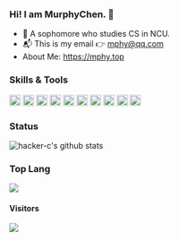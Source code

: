 ### Hi! I am MurphyChen.  👋 
- 🧑 A sophomore who studies CS in NCU.
- 📬 This is my email 👉 mphy@qq.com
- About Me: https://mphy.top
<!-- - 📘 Here is my blog 👉 [blog.mphy.top](https://blog.mphy.top) -->
<!-- - 📗 This is my notebook 👉 [docs.mphy.top](https://docs.mphy.top) -->


### Skills & Tools

<code><img height="20" src="https://cdn.jsdelivr.net/gh/hacker-c/Picture-Bed@main/icons/html5.png"></code>
<code><img height="20" src="https://cdn.jsdelivr.net/gh/hacker-c/Picture-Bed@main/icons/css3.png"></code>
<code><img height="20" src="https://cdn.jsdelivr.net/gh/hacker-c/Picture-Bed@main/icons/javascript.png"></code>
<code><img height="20" src="https://cdn.jsdelivr.net/gh/hacker-c/Picture-Bed@main/icons/vuejs.png"></code>
<code><img height="20" src="https://cdn.jsdelivr.net/gh/hacker-c/Picture-Bed@main/icons/git.png"></code>
<code><img height="20" src="https://cdn.jsdelivr.net/gh/hacker-c/Picture-Bed@main/icons/ubuntu.png"></code>
<code><img height="20" src="https://cdn.jsdelivr.net/gh/hacker-c/Picture-Bed@main/icons/terminal.png"></code>
<code><img height="20" src="https://cdn.jsdelivr.net/gh/hacker-c/Picture-Bed@main/icons/vs-code.png"></code>
<code><img height="20" src="https://cdn.jsdelivr.net/gh/hacker-c/Picture-Bed@main/icons/chrome.png"></code>
<code><img height="20" src="https://cdn.jsdelivr.net/gh/hacker-c/Picture-Bed@main/icons/typora.png"></code>


### Status

![hacker-c's github stats](https://github-readme-stats.vercel.app/api?username=hacker-c&theme=dark&show_icons=true)

### Top Lang

<img src="https://github-readme-stats.vercel.app/api/top-langs/?username=Hacker-C&theme=dark&layout=compact"/>

#### Visitors

<img src="https://profile-counter.glitch.me/Hacker-C/count.svg">

